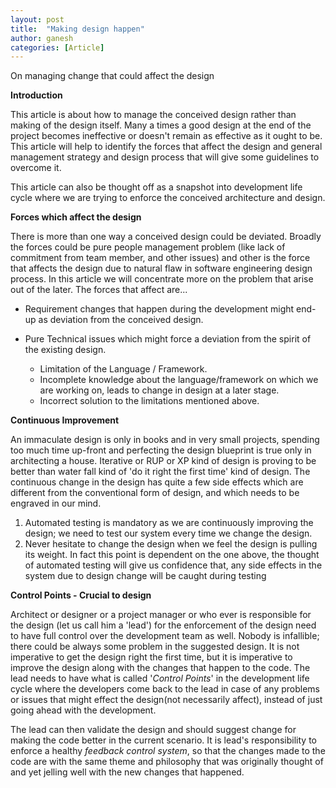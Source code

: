 ```yaml
---
layout: post
title:  "Making design happen"
author: ganesh
categories: [Article]
---
```


On managing change that could affect the design

**Introduction**

This article is about how to manage the conceived design rather than making of the design itself. Many a times a good design at the end of the project becomes ineffective or doesn't remain as effective as it ought to be. This article will help to identify the forces that affect the design and general management strategy and design process that will give some guidelines to overcome it.

This article can also be thought off as a snapshot into development life cycle where we are trying to enforce the conceived architecture and design.

**Forces which affect the design**

There is more than one way a conceived design could be deviated. Broadly the forces could be pure people management problem (like lack of commitment from team member, and other issues) and other is the force that affects the design due to natural flaw in software engineering design process. In this article we will concentrate more on the problem that arise out of the later. The forces that affect are...

*   Requirement changes that happen during the development might end-up as deviation from the conceived design.
*   Pure Technical issues which might force a deviation from the spirit of the existing design.

    *   Limitation of the Language / Framework.
    *   Incomplete knowledge about the language/framework on which we are working on, leads to change in design at a later stage.
    *   Incorrect solution to the limitations mentioned above.

**Continuous Improvement**

An immaculate design is only in books and in very small projects, spending too much time up-front and perfecting the design blueprint is true only in architecting a house. Iterative or RUP or XP kind of design is proving to be better than water fall kind of 'do it right the first time' kind of design. The continuous change in the design has quite a few side effects which are different from the conventional form of design, and which needs to be engraved in our mind.

1.  Automated testing is mandatory as we are continuously improving the design; we need to test our system every time we change the design.
2.  Never hesitate to change the design when we feel the design is pulling its weight. In fact this point is dependent on the one above, the thought of automated testing will give us confidence that, any side effects in the system due to design change will be caught during testing

**Control Points - Crucial to design**

Architect or designer or a project manager or who ever is responsible for the design (let us call him a 'lead') for the enforcement of the design need to have full control over the development team as well. Nobody is infallible; there could be always some problem in the suggested design. It is not imperative to get the design right the first time, but it is imperative to improve the design along with the changes that happen to the code. The lead needs to have what is called '*Control Points*' in the development life cycle where the developers come back to the lead in case of any problems or issues that might effect the design(not necessarily affect), instead of just going ahead with the development.

The lead can then validate the design and should suggest change for making the code better in the current scenario. It is lead's responsibility to enforce a healthy *feedback control system*, so that the changes made to the code are with the same theme and philosophy that was originally thought of and yet jelling well with the new changes that happened.

